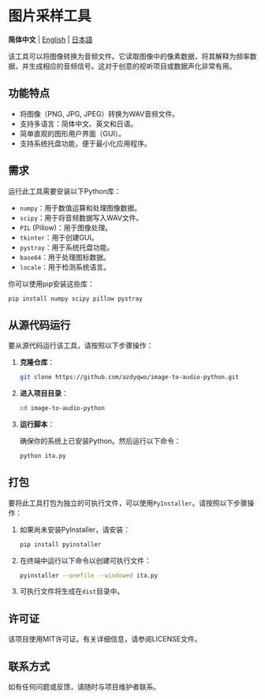 # 图片采样工具

**简体中文** | [English](README.md) | [日本語](README_JA.md)

该工具可以将图像转换为音频文件。它读取图像中的像素数据，将其解释为频率数据，并生成相应的音频信号。这对于创意的视听项目或数据声化非常有用。

## 功能特点

- 将图像（PNG, JPG, JPEG）转换为WAV音频文件。
- 支持多语言：简体中文、英文和日语。
- 简单直观的图形用户界面（GUI）。
- 支持系统托盘功能，便于最小化应用程序。

## 需求

运行此工具需要安装以下Python库：

- `numpy`：用于数值运算和处理图像数据。
- `scipy`：用于将音频数据写入WAV文件。
- `PIL` (Pillow)：用于图像处理。
- `tkinter`：用于创建GUI。
- `pystray`：用于系统托盘功能。
- `base64`：用于处理图标数据。
- `locale`：用于检测系统语言。

你可以使用pip安装这些库：

```bash
pip install numpy scipy pillow pystray
```

## 从源代码运行

要从源代码运行该工具，请按照以下步骤操作：

1. **克隆仓库**：

   ```bash
   git clone https://github.com/azdyqwo/image-to-audio-python.git
   ```

2. **进入项目目录**：

   ```bash
   cd image-to-audio-python
   ```

3. **运行脚本**：

   确保你的系统上已安装Python。然后运行以下命令：

   ```bash
   python ita.py
   ```

## 打包

要将此工具打包为独立的可执行文件，可以使用`PyInstaller`。请按照以下步骤操作：

1. 如果尚未安装PyInstaller，请安装：

   ```bash
   pip install pyinstaller
   ```

2. 在终端中运行以下命令以创建可执行文件：

   ```bash
   pyinstaller --onefile --windowed ita.py
   ```

3. 可执行文件将生成在`dist`目录中。

## 许可证

该项目使用MIT许可证。有关详细信息，请参阅LICENSE文件。

## 联系方式

如有任何问题或反馈，请随时与项目维护者联系。
